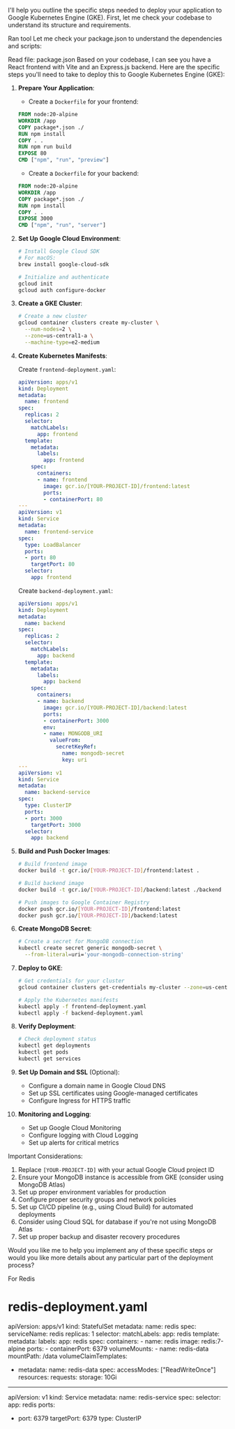 I'll help you outline the specific steps needed to deploy your application to Google Kubernetes Engine (GKE). First, let me check your codebase to understand its structure and requirements.


Ran tool
Let me check your package.json to understand the dependencies and scripts:


Read file: package.json
Based on your codebase, I can see you have a React frontend with Vite and an Express.js backend. Here are the specific steps you'll need to take to deploy this to Google Kubernetes Engine (GKE):

1. **Prepare Your Application**:
   - Create a `Dockerfile` for your frontend:
   ```dockerfile
   FROM node:20-alpine
   WORKDIR /app
   COPY package*.json ./
   RUN npm install
   COPY . .
   RUN npm run build
   EXPOSE 80
   CMD ["npm", "run", "preview"]
   ```

   - Create a `Dockerfile` for your backend:
   ```dockerfile
   FROM node:20-alpine
   WORKDIR /app
   COPY package*.json ./
   RUN npm install
   COPY . .
   EXPOSE 3000
   CMD ["npm", "run", "server"]
   ```

2. **Set Up Google Cloud Environment**:
   ```bash
   # Install Google Cloud SDK
   # For macOS:
   brew install google-cloud-sdk

   # Initialize and authenticate
   gcloud init
   gcloud auth configure-docker
   ```

3. **Create a GKE Cluster**:
   ```bash
   # Create a new cluster
   gcloud container clusters create my-cluster \
     --num-nodes=2 \
     --zone=us-central1-a \
     --machine-type=e2-medium
   ```

4. **Create Kubernetes Manifests**:

   Create `frontend-deployment.yaml`:
   ```yaml
   apiVersion: apps/v1
   kind: Deployment
   metadata:
     name: frontend
   spec:
     replicas: 2
     selector:
       matchLabels:
         app: frontend
     template:
       metadata:
         labels:
           app: frontend
       spec:
         containers:
         - name: frontend
           image: gcr.io/[YOUR-PROJECT-ID]/frontend:latest
           ports:
           - containerPort: 80
   ---
   apiVersion: v1
   kind: Service
   metadata:
     name: frontend-service
   spec:
     type: LoadBalancer
     ports:
     - port: 80
       targetPort: 80
     selector:
       app: frontend
   ```

   Create `backend-deployment.yaml`:
   ```yaml
   apiVersion: apps/v1
   kind: Deployment
   metadata:
     name: backend
   spec:
     replicas: 2
     selector:
       matchLabels:
         app: backend
     template:
       metadata:
         labels:
           app: backend
       spec:
         containers:
         - name: backend
           image: gcr.io/[YOUR-PROJECT-ID]/backend:latest
           ports:
           - containerPort: 3000
           env:
           - name: MONGODB_URI
             valueFrom:
               secretKeyRef:
                 name: mongodb-secret
                 key: uri
   ---
   apiVersion: v1
   kind: Service
   metadata:
     name: backend-service
   spec:
     type: ClusterIP
     ports:
     - port: 3000
       targetPort: 3000
     selector:
       app: backend
   ```

5. **Build and Push Docker Images**:
   ```bash
   # Build frontend image
   docker build -t gcr.io/[YOUR-PROJECT-ID]/frontend:latest .
   
   # Build backend image
   docker build -t gcr.io/[YOUR-PROJECT-ID]/backend:latest ./backend
   
   # Push images to Google Container Registry
   docker push gcr.io/[YOUR-PROJECT-ID]/frontend:latest
   docker push gcr.io/[YOUR-PROJECT-ID]/backend:latest
   ```

6. **Create MongoDB Secret**:
   ```bash
   # Create a secret for MongoDB connection
   kubectl create secret generic mongodb-secret \
     --from-literal=uri='your-mongodb-connection-string'
   ```

7. **Deploy to GKE**:
   ```bash
   # Get credentials for your cluster
   gcloud container clusters get-credentials my-cluster --zone=us-central1-a
   
   # Apply the Kubernetes manifests
   kubectl apply -f frontend-deployment.yaml
   kubectl apply -f backend-deployment.yaml
   ```

8. **Verify Deployment**:
   ```bash
   # Check deployment status
   kubectl get deployments
   kubectl get pods
   kubectl get services
   ```

9. **Set Up Domain and SSL** (Optional):
   - Configure a domain name in Google Cloud DNS
   - Set up SSL certificates using Google-managed certificates
   - Configure Ingress for HTTPS traffic

10. **Monitoring and Logging**:
    - Set up Google Cloud Monitoring
    - Configure logging with Cloud Logging
    - Set up alerts for critical metrics

Important Considerations:
1. Replace `[YOUR-PROJECT-ID]` with your actual Google Cloud project ID
2. Ensure your MongoDB instance is accessible from GKE (consider using MongoDB Atlas)
3. Set up proper environment variables for production
4. Configure proper security groups and network policies
5. Set up CI/CD pipeline (e.g., using Cloud Build) for automated deployments
6. Consider using Cloud SQL for database if you're not using MongoDB Atlas
7. Set up proper backup and disaster recovery procedures

Would you like me to help you implement any of these specific steps or would you like more details about any particular part of the deployment process?

For Redis
# redis-deployment.yaml
apiVersion: apps/v1
kind: StatefulSet
metadata:
  name: redis
spec:
  serviceName: redis
  replicas: 1
  selector:
    matchLabels:
      app: redis
  template:
    metadata:
      labels:
        app: redis
    spec:
      containers:
      - name: redis
        image: redis:7-alpine
        ports:
        - containerPort: 6379
        volumeMounts:
        - name: redis-data
          mountPath: /data
  volumeClaimTemplates:
  - metadata:
      name: redis-data
    spec:
      accessModes: ["ReadWriteOnce"]
      resources:
        requests:
          storage: 10Gi
---
apiVersion: v1
kind: Service
metadata:
  name: redis-service
spec:
  selector:
    app: redis
  ports:
  - port: 6379
    targetPort: 6379
  type: ClusterIP